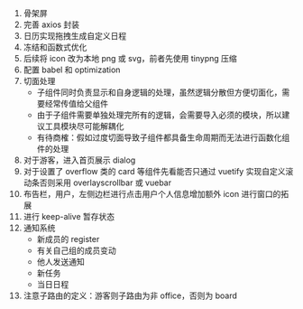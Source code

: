 1. 骨架屏
2. 完善 axios 封装
3. 日历实现拖拽生成自定义日程
4. 冻结和函数式优化
5. 后续将 icon 改为本地 png 或 svg，前者先使用 tinypng 压缩
6. 配置 babel 和 optimization
7. 切面处理
   - 子组件同时负责显示和自身逻辑的处理，虽然逻辑分散但方便切面化，需要经常传值给父组件
   - 由于子组件需要单独处理完所有的逻辑，会需要导入必须的模块，所以建议工具模块尽可能解耦化
   - 有待商榷：假如过度切面导致子组件都具备生命周期而无法进行函数化组件的处理
8. 对于游客，进入首页展示 dialog
9. 对于设置了 overflow 类的 card 等组件先看能否只通过 vuetify 实现自定义滚动条否则采用 overlayscrollbar 或 vuebar
10. 布告栏，用户，左侧边栏进行点击用户个人信息增加额外 icon 进行窗口的拓展
11. 进行 keep-alive 暂存状态
12. 通知系统
    - 新成员的 register
    - 有关自己组的成员变动
    - 他人发送通知
    - 新任务
    - 当日日程
13. 注意子路由的定义：游客则子路由为非 office，否则为 board